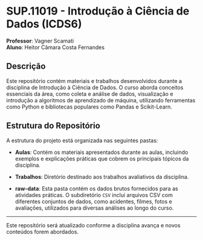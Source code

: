 # SUP.11019 - Introdução à Ciência de Dados (ICDS6)

**Professor**: Vagner Scamati  
**Aluno**: Heitor Câmara Costa Fernandes  

## Descrição

Este repositório contém materiais e trabalhos desenvolvidos durante a disciplina de Introdução à Ciência de Dados. O curso aborda conceitos essenciais da área, como coleta e análise de dados, visualização e introdução a algoritmos de aprendizado de máquina, utilizando ferramentas como Python e bibliotecas populares como Pandas e Scikit-Learn.

## Estrutura do Repositório

A estrutura do projeto está organizada nas seguintes pastas:

- **Aulas**: Contém os materiais apresentados durante as aulas, incluindo exemplos e explicações práticas que cobrem os principais tópicos da disciplina.

- **Trabalhos**: Diretório destinado aos trabalhos avaliativos da disciplina.

- **raw-data**: Esta pasta contém os dados brutos fornecidos para as atividades práticas. O subdiretório `CSV` inclui arquivos CSV com diferentes conjuntos de dados, como acidentes, filmes, fotos e avaliações, utilizados para diversas análises ao longo do curso.

---

Este repositório será atualizado conforme a disciplina avança e novos conteúdos forem abordados.
